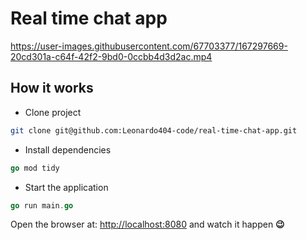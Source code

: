 # Real time chat app
https://user-images.githubusercontent.com/67703377/167297669-20cd301a-c64f-42f2-9bd0-0ccbb4d3d2ac.mp4

## How it works

- Clone project

```bash
git clone git@github.com:Leonardo404-code/real-time-chat-app.git
```

- Install dependencies

```go
go mod tidy
```

- Start the application

```go
go run main.go
```

Open the browser at: [http://localhost:8080](http://localhost:8080/) and watch it happen **😉**
